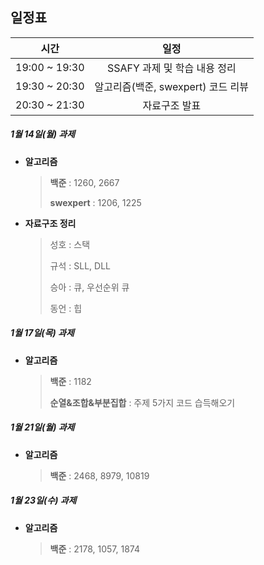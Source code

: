 ## 일정표

|     시간      |                일정                |
| :-----------: | :--------------------------------: |
| 19:00 ~ 19:30 |    SSAFY 과제 및 학습 내용 정리    |
| 19:30 ~ 20:30 | 알고리즘(백준, swexpert) 코드 리뷰 |
| 20:30 ~ 21:30 |           자료구조 발표            |



##### 1월 14일(월) 과제

- **알고리즘**

  > **백준** : 1260, 2667
  >
  > **swexpert** : 1206, 1225

- **자료구조 정리**

  > 성호 : 스택
  >
  > 규석 : SLL, DLL
  >
  > 승아 : 큐, 우선순위 큐
  >
  > 동언 : 힙
 
 
 
##### 1월 17일(목) 과제

- **알고리즘**

  > **백준** : 1182
  >
  > **순열&조합&부분집합** : 주제 5가지 코드 습득해오기
  


##### 1월 21일(월) 과제

- **알고리즘**

  > **백준** : 2468, 8979, 10819



##### 1월 23일(수) 과제

- **알고리즘**

  > **백준** : 2178, 1057, 1874
